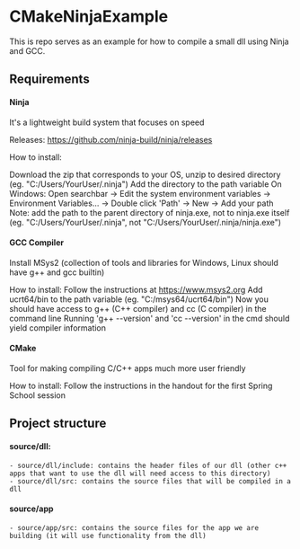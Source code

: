 # CMakeNinjaExample

This is repo serves as an example for how to compile a small dll using Ninja and GCC.

## Requirements

#### Ninja
It's a lightweight build system that focuses on speed

Releases: https://github.com/ninja-build/ninja/releases

How to install:

Download the zip that corresponds to your OS, unzip to desired directory (eg. "C:/Users/YourUser/.ninja")
Add the directory to the path variable
On Windows: 
Open searchbar -> Edit the system environment variables -> Environment Variables... -> Double click 'Path' -> New -> Add your path
Note: add the path to the parent directory of ninja.exe, not to ninja.exe itself (eg. "C:/Users/YourUser/.ninja", not "C:/Users/YourUser/.ninja/ninja.exe")

#### GCC Compiler
Install MSys2 (collection of tools and libraries for Windows, Linux should have g++ and gcc builtin) 

How to install:
Follow the instructions at https://www.msys2.org
Add ucrt64/bin to the path variable (eg. "C:/msys64/ucrt64/bin") 
Now you should have access to g++ (C++ compiler) and cc (C compiler) in the command line
Running 'g++ --version' and 'cc --version' in the cmd should yield compiler information

#### CMake
Tool for making compiling C/C++ apps much more user friendly

How to install:
Follow the instructions in the handout for the first Spring School session

## Project structure

#### source/dll:
    - source/dll/include: contains the header files of our dll (other c++ apps that want to use the dll will need access to this directory)
    - source/dll/src: contains the source files that will be compiled in a dll

#### source/app

    - source/app/src: contains the source files for the app we are building (it will use functionality from the dll)